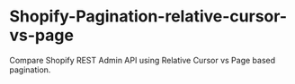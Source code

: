 # Shopify-Pagination-relative-cursor-vs-page
Compare Shopify REST Admin API using Relative Cursor vs Page based pagination. 
